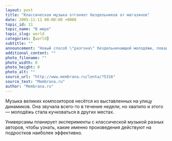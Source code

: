 ```yaml
---
layout: post
title: "Классическая музыка отгоняет бездельников от магазинов"
date: 2005-11-11 00:00:00 +0000
topic_id: 11
topic_name: "В мире"
topic_slug: world
categories: [world]
subtitle: ""
announcement: "Новый способ \"разгона\" бездельничающей молодёжи, повадившейся бродить и собираться у дверей магазинов, отпугивать покупателей и мусорить, опробовали сотрудники сети супермаркетов британской компании Co-op: охоту толпиться у входа у подростков отбивают Моцарт, Брамс и Бах."
additional_content: ""
photo_filename: ""
photo_width: 0
photo_height: 0
photo_alt: ""
source_url: "http://www.membrana.ru/lenta/?5316"
source_text: "Membrana.ru"
author: "Membrana.ru"
---
```

Музыка великих композиторов несётся из выставленных на улицу динамиков. Она звучала всего-то в течение недели, но хватило и этого — молодёжь стала кучковаться в других местах.

Универсамы планирует эксперименты с классической музыкой разных авторов, чтобы узнать, какие именно произведения действуют на подростков наиболее эффективно.

